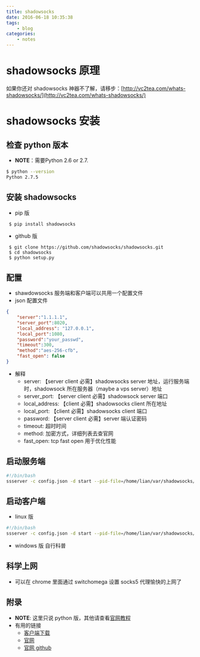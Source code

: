 ```yaml
---
title: shadowsocks
date: 2016-06-18 10:35:38
tags:
    - blog
categories:
    - notes
---
```


# shadowsocks 原理
如果你还对 shadowsocks 神器不了解，请移步：[http://vc2tea.com/whats-shadowsocks/](http://vc2tea.com/whats-shadowsocks/)

# shadowsocks 安装

## **检查 python 版本**

- **NOTE**：需要Python 2.6 or 2.7.

```bash
$ python --version
Python 2.7.5
```

## **安装 shadowsocks**
- pip 版
```bash
 $ pip install shadowsocks
```
- github 版
```
 $ git clone https://github.com/shadowsocks/shadowsocks.git
 $ cd shadowsocks
 $ python setup.py
```

## **配置**
- shawdowsocks 服务端和客户端可以共用一个配置文件
- json 配置文件
```json
{
    "server":"1.1.1.1",
    "server_port":8020,
    "local_address": "127.0.0.1",
    "local_port":1080,
    "password":"your_passwd",
    "timeout":300,
    "method":"aes-256-cfb",
    "fast_open": false
}
```
- 解释
    * server: 【server client 必需】shadowsocks server 地址，运行服务端时，shadowsock 所在服务器（maybe a vps server）地址
    * server_port: 【server client 必需】shadowsock server 端口
    * local_address: 【client 必需】shadowsocks client 所在地址
    * local_port: 【client 必需】shadowsocks client 端口
    * password: 【server client 必需】server 端认证密码
    * timeout: 超时时间
    * method: 加密方式，详细列表去查官网
    * fast_open: tcp fast open 用于优化性能

## **启动服务端**
```bash
#!/bin/bash
ssserver -c config.json -d start --pid-file=/home/lian/var/shadowsocks/pid --log-file=/home/lian/var/shadowsocks/log
```

## **启动客户端**

- linux 版
```bash
#!/bin/bash
ssserver -c config.json -d start --pid-file=/home/lian/var/shadowsocks/pid --log-file=/home/lian/var/shadowsocks/log
```
- windows 版
自行科普

## **科学上网**
- 可以在 chrome 里面通过 switchomega 设置 socks5 代理愉快的上网了

## **附录**
- **NOTE**: 这里只说 python 版，其他请查看[官网教程](https://shadowsocks.org/en/download/servers.html)
- 有用的链接
    - [客户端下载](https://github.com/ukanth/afwall/issues/420)
    - [官网](https://shadowsocks.org/en/index.html)
    - [官网 github](https://github.com/shadowsocks)
